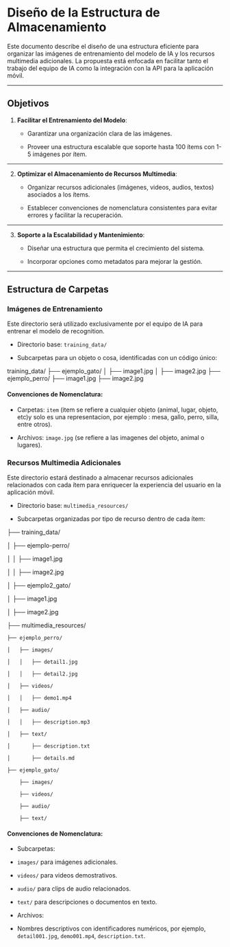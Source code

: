 # Diseño de la Estructura de Almacenamiento 

 

Este documento describe el diseño de una estructura eficiente para organizar las imágenes de entrenamiento del modelo de IA y los recursos multimedia adicionales. La propuesta está enfocada en facilitar tanto el trabajo del equipo de IA como la integración con la API para la aplicación móvil. 

 

--- 

 

## **Objetivos**

 

1. **Facilitar el Entrenamiento del Modelo**: 

   - Garantizar una organización clara de las imágenes. 

   - Proveer una estructura escalable que soporte hasta 100 ítems con 1-5 imágenes por ítem. 

 _________________________________________________________________________________________________________________

2. **Optimizar el Almacenamiento de Recursos Multimedia**: 

   - Organizar recursos adicionales (imágenes, videos, audios, textos) asociados a los ítems. 

   - Establecer convenciones de nomenclatura consistentes para evitar errores y facilitar la recuperación. 

 __________________________________________________________________________________________________________________

3. **Soporte a la Escalabilidad y Mantenimiento**: 

   - Diseñar una estructura que permita el crecimiento del sistema. 

   - Incorporar opciones como metadatos para mejorar la gestión. 

_____________________________________________________________________________________________________________________

## **Estructura de Carpetas** 


### **Imágenes de Entrenamiento** 

Este directorio será utilizado exclusivamente por el equipo de IA para entrenar el modelo de recognition. 


- Directorio base: `training_data/` 

- Subcarpetas para un objeto o cosa, identificadas con un código único: 

training_data/ ├── ejemplo_gato/ │ ├── image1.jpg │ ├── image2.jpg ├── ejemplo_perro/ ├── image1.jpg ├── image2.jpg 


#### **Convenciones de Nomenclatura**: 

- Carpetas: `item` (item se refiere a cualquier objeto (animal, lugar, objeto, etc)y solo es una representacion, por ejemplo : mesa, gallo, perro, silla, entre otros). 

- Archivos: `image.jpg` (se refiere a las imagenes del objeto, animal o lugares). 


### **Recursos Multimedia Adicionales** 

Este directorio estará destinado a almacenar recursos adicionales relacionados con cada ítem para enriquecer la experiencia del usuario en la aplicación móvil. 

- Directorio base: `multimedia_resources/` 

- Subcarpetas organizadas por tipo de recurso dentro de cada ítem: 

├── training_data/ 

│   ├── ejemplo-perro/ 

│   │   ├── image1.jpg 

│   │   ├── image2.jpg 

│   ├── ejemplo2_gato/ 

│       ├── image1.jpg 

│       ├── image2.jpg 

├── multimedia_resources/ 

    ├── ejemplo_perro/ 

    │   ├── images/ 

    │   │   ├── detail1.jpg 

    │   │   ├── detail2.jpg 

    │   ├── videos/ 

    │   │   ├── demo1.mp4 

    │   ├── audio/ 

    │   │   ├── description.mp3 

    │   ├── text/ 

    │       ├── description.txt 

    │       ├── details.md 

    ├── ejemplo_gato/ 

        ├── images/ 

        ├── videos/ 

        ├── audio/ 

        ├── text/ 


#### **Convenciones de Nomenclatura**: 

- Subcarpetas: 

- `images/` para imágenes adicionales. 

- `videos/` para videos demostrativos. 

- `audio/` para clips de audio relacionados. 

- `text/` para descripciones o documentos en texto. 

- Archivos: 

- Nombres descriptivos con identificadores numéricos, por ejemplo, `detail001.jpg`, `demo001.mp4`, `description.txt`.